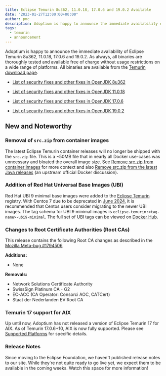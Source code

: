 ```yaml
---
title: Eclipse Temurin 8u362, 11.0.18, 17.0.6 and 19.0.2 Available
date: "2023-01-27T12:00:00+00:00"
author: pmc
description: Adoptium is happy to announce the immediate availability of Eclipse Temurin 8u362, 11.0.18, 17.0.6 and 19.0.2. As always, all binaries are thoroughly tested and available free of charge without usage restrictions on a wide range of platforms.
tags:
  - temurin
  - announcement
---
```


Adoptium is happy to announce the immediate availability of Eclipse Temurin 8u362, 11.0.18, 17.0.6 and 19.0.2. As always, all binaries are thoroughly tested and available free of charge without usage restrictions on a wide range of platforms. All binaries are available from the [Temurin download page](https://adoptium.net/temurin/releases).

* [List of security fixes and other fixes in OpenJDK 8u362](https://bugs.openjdk.org/browse/JDK-8300354?jql=project%20%3D%20JDK%20AND%20fixVersion%20%3D%20openjdk8u362)

* [List of security fixes and other fixes in OpenJDK 11.0.18](https://bugs.openjdk.org/browse/JDK-8300484?jql=project%20%3D%20JDK%20AND%20fixVersion%20%3D%2011.0.18)

* [List of security fixes and other fixes in OpenJDK 17.0.6](https://bugs.openjdk.org/browse/JDK-8300467?jql=project%20%3D%20JDK%20AND%20fixVersion%20%3D%2017.0.6)

* [List of security fixes and other fixes in OpenJDK 19.0.2](https://bugs.openjdk.org/browse/JDK-8300251?jql=project%20%3D%20JDK%20AND%20fixVersion%20%3D%2019.0.2)

## New and Noteworthy

### Removal of `src.zip` from container images

The latest Eclipse Temurin container releases will no longer be shipped with the `src.zip` file. This is a ~50MB file that in nearly all Docker use-cases was unncessary and bloated the overall image size. See [Remove src.zip from container images](https://github.com/adoptium/containers/issues/268) for more context and also [Remove src.zip from the latest Java releases](https://github.com/docker-library/openjdk/issues/282) (an upstream official Docker discussion).

### Addition of Red Hat Universal Base Images (UBI)

Red Hat UBI 9 minimal base images were added to the [Eclipse Temurin](https://hub.docker.com/_/eclipse-temurin/) registry. With Centos 7 due to be deprecated in [June 2024](https://wiki.centos.org/About/Product), it is recommended that Centos users consider migrating to the newer UBI images. The tag schema for UBI 9 minimal images is `eclipse-temurin:<tag-name>-ubi9-minimal`. The full set of UBI tags can be viewed on [Docker Hub](https://hub.docker.com/_/eclipse-temurin/tags?name=ubi).

### Changes to Root Certificate Authorities (Root CAs)

This release contains the following Root CA changes as described in the [Mozilla Meta-bug #1794506](https://bugzilla.mozilla.org/show_bug.cgi?id=1794506)

**Additions:**

* None

**Removals:**

* Network Solutions Certificate Authority
* SwissSign Platinum CA - G2
* EC-ACC (CA Operator: Consorci AOC, CATCert)
* Staat der Nederlanden EV Root CA

### Temurin 17 support for AIX

Up until now, Adoptium has not released a version of Eclipse Temurin 17 for AIX. As of Temurin 17.0.6+10, AIX is now fully supported. Please see [Supported Platforms](https://adoptium.net/supported-platforms/) for specific details.

### Release Notes

Since moving to the Eclipse Foundation, we haven't published release notes to our site. While they're not quite ready to go live yet, we expect them to be available in the coming weeks. Watch this space for more information!
